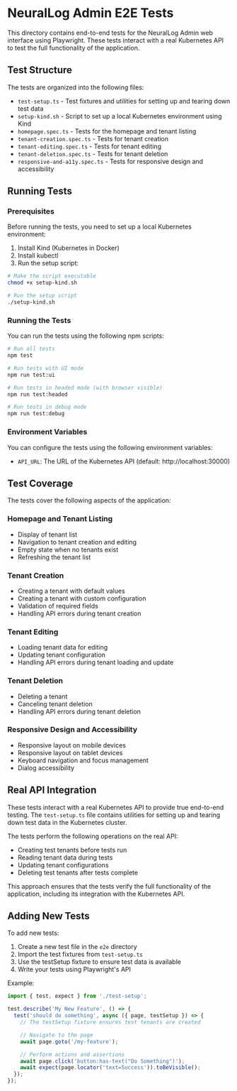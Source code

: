 # NeuralLog Admin E2E Tests

This directory contains end-to-end tests for the NeuralLog Admin web interface using Playwright. These tests interact with a real Kubernetes API to test the full functionality of the application.

## Test Structure

The tests are organized into the following files:

- `test-setup.ts` - Test fixtures and utilities for setting up and tearing down test data
- `setup-kind.sh` - Script to set up a local Kubernetes environment using Kind
- `homepage.spec.ts` - Tests for the homepage and tenant listing
- `tenant-creation.spec.ts` - Tests for tenant creation
- `tenant-editing.spec.ts` - Tests for tenant editing
- `tenant-deletion.spec.ts` - Tests for tenant deletion
- `responsive-and-a11y.spec.ts` - Tests for responsive design and accessibility

## Running Tests

### Prerequisites

Before running the tests, you need to set up a local Kubernetes environment:

1. Install Kind (Kubernetes in Docker)
2. Install kubectl
3. Run the setup script:

```bash
# Make the script executable
chmod +x setup-kind.sh

# Run the setup script
./setup-kind.sh
```

### Running the Tests

You can run the tests using the following npm scripts:

```bash
# Run all tests
npm test

# Run tests with UI mode
npm run test:ui

# Run tests in headed mode (with browser visible)
npm run test:headed

# Run tests in debug mode
npm run test:debug
```

### Environment Variables

You can configure the tests using the following environment variables:

- `API_URL`: The URL of the Kubernetes API (default: http://localhost:30000)

## Test Coverage

The tests cover the following aspects of the application:

### Homepage and Tenant Listing
- Display of tenant list
- Navigation to tenant creation and editing
- Empty state when no tenants exist
- Refreshing the tenant list

### Tenant Creation
- Creating a tenant with default values
- Creating a tenant with custom configuration
- Validation of required fields
- Handling API errors during tenant creation

### Tenant Editing
- Loading tenant data for editing
- Updating tenant configuration
- Handling API errors during tenant loading and update

### Tenant Deletion
- Deleting a tenant
- Canceling tenant deletion
- Handling API errors during tenant deletion

### Responsive Design and Accessibility
- Responsive layout on mobile devices
- Responsive layout on tablet devices
- Keyboard navigation and focus management
- Dialog accessibility

## Real API Integration

These tests interact with a real Kubernetes API to provide true end-to-end testing. The `test-setup.ts` file contains utilities for setting up and tearing down test data in the Kubernetes cluster.

The tests perform the following operations on the real API:

- Creating test tenants before tests run
- Reading tenant data during tests
- Updating tenant configurations
- Deleting test tenants after tests complete

This approach ensures that the tests verify the full functionality of the application, including its integration with the Kubernetes API.

## Adding New Tests

To add new tests:

1. Create a new test file in the `e2e` directory
2. Import the test fixtures from `test-setup.ts`
3. Use the testSetup fixture to ensure test data is available
4. Write your tests using Playwright's API

Example:

```typescript
import { test, expect } from './test-setup';

test.describe('My New Feature', () => {
  test('should do something', async ({ page, testSetup }) => {
    // The testSetup fixture ensures test tenants are created

    // Navigate to the page
    await page.goto('/my-feature');

    // Perform actions and assertions
    await page.click('button:has-text("Do Something")');
    await expect(page.locator('text=Success')).toBeVisible();
  });
});
```
